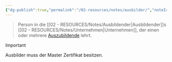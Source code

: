 ```yaml
---
{"dg-publish":true,"permalink":"/02-resources/notes/ausbilder/","noteIcon":"","updated":"2025-10-29T12:59:02.847+01:00"}
---
```


> Person in die [[02 - RESOURCES/Notes/Ausbildender\|Ausbildender]]s [[02 - RESOURCES/Notes/Unternehmen\|Unternehmen]], der einen oder mehrere [Auszubildende](Auszubildender) lehrt.

> [!important] 
> Ausbilder muss der Master Zertifikat besitzen.


